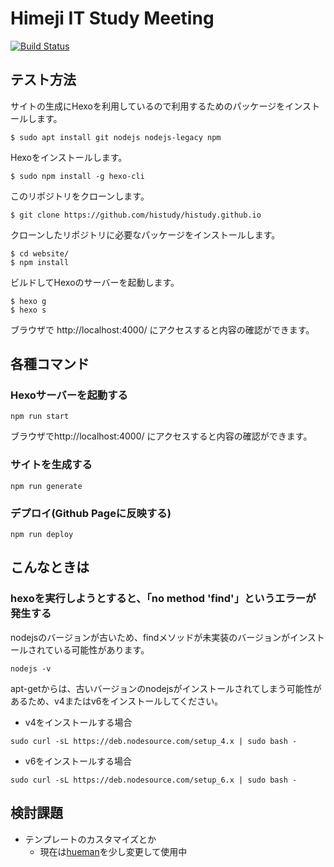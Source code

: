 Himeji IT Study Meeting
=======================

[![Build Status](https://travis-ci.org/histudy/histudy.github.io.svg?branch=develop)](https://travis-ci.org/histudy/histudy.github.io)

テスト方法
--------------------------------------------

サイトの生成にHexoを利用しているので利用するためのパッケージをインストールします。

    $ sudo apt install git nodejs nodejs-legacy npm

Hexoをインストールします。

    $ sudo npm install -g hexo-cli

このリポジトリをクローンします。

    $ git clone https://github.com/histudy/histudy.github.io

クローンしたリポジトリに必要なパッケージをインストールします。

    $ cd website/
    $ npm install

ビルドしてHexoのサーバーを起動します。

    $ hexo g
    $ hexo s

ブラウザで http://localhost:4000/ にアクセスすると内容の確認ができます。

各種コマンド
--------------------------------------------

### Hexoサーバーを起動する

```
npm run start
```
ブラウザでhttp://localhost:4000/ にアクセスすると内容の確認ができます。

### サイトを生成する

```
npm run generate
```


### デプロイ(Github Pageに反映する)

```
npm run deploy
```

こんなときは
--------------------------------------------

### hexoを実行しようとすると、「no method 'find'」というエラーが発生する

nodejsのバージョンが古いため、findメソッドが未実装のバージョンがインストールされている可能性があります。

```
nodejs -v
```

apt-getからは、古いバージョンのnodejsがインストールされてしまう可能性があるため、v4またはv6をインストールしてください。

* v4をインストールする場合

```
sudo curl -sL https://deb.nodesource.com/setup_4.x | sudo bash -
```

* v6をインストールする場合

```
sudo curl -sL https://deb.nodesource.com/setup_6.x | sudo bash -
```


検討課題
--------------------------------------------

- テンプレートのカスタマイズとか
    - 現在は[hueman](https://github.com/ppoffice/hexo-theme-hueman)を少し変更して使用中
